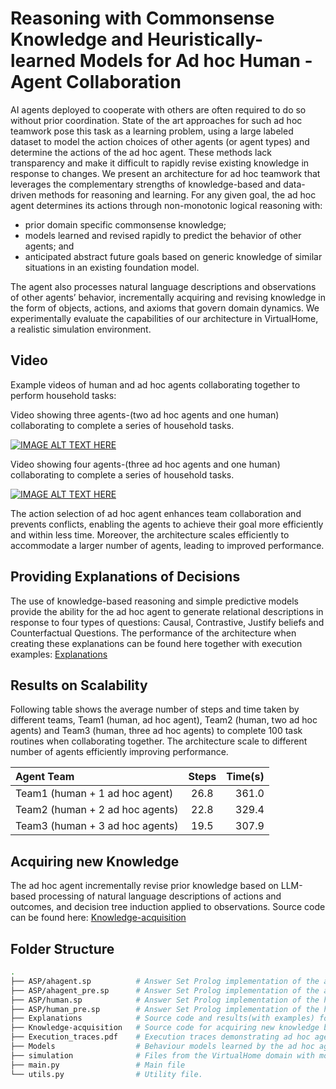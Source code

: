# Reasoning with Commonsense Knowledge and Heuristically-learned Models for Ad hoc Human - Agent Collaboration

AI agents deployed to cooperate with others are often required to do so without prior coordination. State of the art approaches for such ad hoc teamwork pose this task as a learning problem, using a large labeled dataset to model the action choices of other agents (or agent types) and determine the actions of the ad hoc agent. These methods lack transparency and make it difficult to rapidly revise existing knowledge in response to changes. We present an architecture for ad hoc teamwork that leverages the complementary strengths of knowledge-based and data-driven methods for reasoning and learning. For any given goal, the ad hoc agent determines its actions through non-monotonic logical reasoning with: 
- prior domain specific commonsense knowledge;
- models learned and revised rapidly to predict the behavior of other agents; and
- anticipated abstract future goals based on generic knowledge of similar situations in an existing foundation model.

The agent also processes natural language descriptions and observations of other agents’ behavior, incrementally acquiring and revising knowledge in the form of objects, actions, and axioms that govern domain dynamics.
We experimentally evaluate the capabilities of our architecture in VirtualHome, a realistic simulation environment.

## Video
Example videos of human and ad hoc agents collaborating together to perform household tasks:

Video showing three agents-(two ad hoc agents and one human) collaborating to complete a series of household tasks.

[![IMAGE ALT TEXT HERE](https://img.youtube.com/vi/RRnCDx6D4zc/0.jpg)](https://www.youtube.com/watch?v=RRnCDx6D4zc)


Video showing four agents-(three ad hoc agents and one human) collaborating to complete a series of household tasks.

[![IMAGE ALT TEXT HERE](https://img.youtube.com/vi/l-4D-LtNX8k/0.jpg)](https://www.youtube.com/watch?v=l-4D-LtNX8k)

The action selection of ad hoc agent enhances team collaboration and prevents conflicts, enabling the agents to achieve their goal more efficiently and within less time.
Moreover, the architecture scales efficiently to accommodate a larger number of agents, leading to improved performance.

## Providing Explanations of Decisions
The use of knowledge-based reasoning and simple predictive models provide the ability for the ad hoc agent to generate relational descriptions in response to four types of questions: Causal, Contrastive, Justify beliefs and Counterfactual Questions. The performance of the architecture when creating these explanations can be found here together with execution examples: [Explanations](https://github.com/hharithaki/Task-Anticipation/tree/main/Explanations)

## Results on Scalability
Following table shows the average number of steps and time taken by different teams, Team1 (human, ad hoc agent), Team2 (human, two ad hoc agents) and Team3 (human, three ad hoc agents) to complete 100 task routines when collaborating together. The architecture scale to different number of agents efficiently improving performance.

|            Agent Team           |   Steps   | Time(s) |
| :------------------------------ | :-------: | -----:  |
| Team1 (human + 1 ad hoc agent)  |    26.8   |  361.0  |
| Team2 (human + 2 ad hoc agents) |    22.8   |  329.4  |
| Team3 (human + 3 ad hoc agents) |    19.5   |  307.9  |

## Acquiring new Knowledge
The ad hoc agent incrementally revise prior knowledge based on LLM-based processing of natural language descriptions of actions and outcomes, and decision tree induction applied to observations.
Source code can be found here: [Knowledge-acquisition](https://github.com/hharithaki/Task-Anticipation/tree/main/Knowledge-acquisition)

## Folder Structure

```bash
.
├── ASP/ahagent.sp          # Answer Set Prolog implementation of the ad hoc agent after refinment.
├── ASP/ahagent_pre.sp      # Answer Set Prolog implementation of the ad hoc agent.
├── ASP/human.sp            # Answer Set Prolog implementation of the human after refinment.
├── ASP/human_pre.sp        # Answer Set Prolog implementation of the human.
├── Explanations            # Source code and results(with examples) for ad hoc agents providing explanations of its behaviour when using KAT.
├── Knowledge-acquisition   # Source code for acquiring new knowledge by the ad hoc agent when using KAT.
├── Execution_traces.pdf    # Execution traces demonstrating ad hoc agent's performance when using task anticipation capabilities.
├── Models                  # Behaviour models learned by the ad hoc agent for other agents.
├── simulation              # Files from the VirtualHome domain with modification.
├── main.py                 # Main file
└── utils.py                # Utility file.

```

